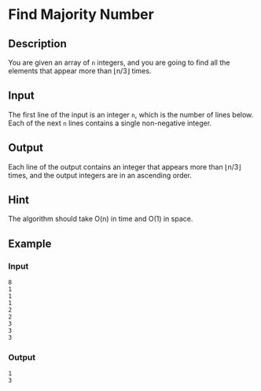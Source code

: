 # Find Majority Number

## Description

You are given an array of `n` integers, and you are going to find all the elements that appear more than ⌊n/3⌋ times.

## Input

The first line of the input is an integer `n`, which is the number of lines below. Each of the next `n` lines contains a single non-negative integer.

## Output

Each line of the output contains an integer that appears more than ⌊n/3⌋ times, and the output integers are in an ascending order.

## Hint

The algorithm should take O(n) in time and O(1) in space.

## Example

### Input

```text
8
1
1
1
2
2
3
3
3
```

### Output

```text
1
3
```
